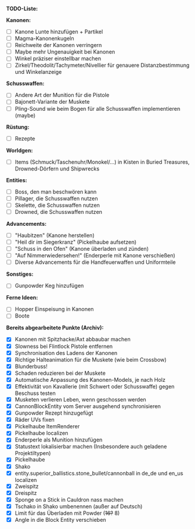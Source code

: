 **TODO-Liste:**

**Kanonen:** 
- [ ] Kanone Lunte hinzufügen + Partikel
- [ ] Magma-Kanonenkugeln
- [ ] Reichweite der Kanonen verringern  
- [ ] Maybe mehr Ungenauigkeit bei Kanonen
- [ ] Winkel präziser einstellbar machen
- [ ] Zirkel/Theodolit/Tachymeter/Nivellier für genauere Distanzbestimmung und Winkelanzeige

**Schusswaffen:**
- [ ] Andere Art der Munition für die Pistole
- [ ] Bajonett-Variante der Muskete
- [ ] Pling-Sound wie beim Bogen für alle Schusswaffen implementieren (maybe)

**Rüstung:**
- [ ] Rezepte

**Worldgen:** 
- [ ] Items (Schmuck/Taschenuhr/Monokel/...) in Kisten in Buried
      Treasures, Drowned-Dörfern und Shipwrecks

**Entities:** 
- [ ] Boss, den man beschwören kann
- [ ] Pillager, die Schusswaffen nutzen 
- [ ] Skelette, die Schusswaffen nutzen  
- [ ] Drowned, die Schusswaffen
      nutzen

**Advancements:**
- [ ] "Haubitzen" (Kanone herstellen)
- [ ] "Heil dir im Siegerkranz" (Pickelhaube aufsetzen)
- [ ] "Schuss in den Ofen" (Kanone überladen und zünden)
- [ ] "Auf Nimmerwiedersehen!" (Enderperle mit Kanone verschießen)
- [ ] Diverse Advancements für die Handfeuerwaffen und Uniformteile

**Sonstiges:** 
- [ ] Gunpowder Keg hinzufügen 

**Ferne Ideen:** 
- [ ] Hopper Einspeisung in Kanonen 
- [ ] Boote 

**Bereits abgearbeitete Punkte (Archiv):** 
- [x] Kanonen mit Spitzhacke/Axt abbaubar machen 
- [x] Slowness bei Flintlock Pistole entfernen 
- [x] Synchronisation des Ladens der Kanonen 
- [x] Richtige Halteanimation für die Muskete (wie beim Crossbow) 
- [x] Blunderbuss! 
- [x] Schaden reduzieren bei der Muskete 
- [x] Automatische Anpassung des Kanonen-Models, je nach Holz 
- [x] Effektivität von Kavallerie (mit Schwert oder Schusswaffe) gegen Beschuss testen 
- [x] Musketen verlieren Leben, wenn geschossen werden 
- [x] CannonBlockEntity vom Server ausgehend synchronisieren 
- [x] Gunpowder Rezept hinzugefügt
- [x] Räder UVs fixen 
- [x] Pickelhaube ItemRenderer
- [x] Pickelhaube localizen
- [x] Enderperle als Munition hinzufügen
- [x] Statustext lokalisierbar machen (Insbesondere auch geladene Projektiltypen)
- [x] Pickelhaube
- [x] Shako
- [x] entity.superior_ballistics.stone_bullet/cannonball in de_de und en_us localizen
- [x] Zweispitz
- [x] Dreispitz
- [x] Sponge on a Stick in Cauldron nass machen
- [x] Tschako in Shako umbenennen (außer auf Deutsch)
- [x] Limit für das Überladen mit Powder (~~16?~~ 8) 
- [x] Angle in die Block Entity verschieben